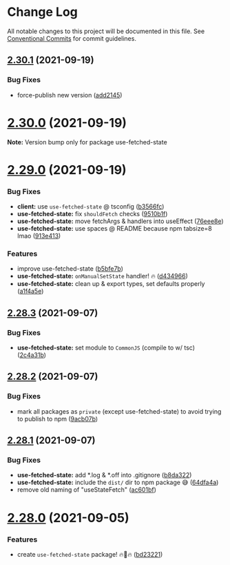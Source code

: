 # Change Log

All notable changes to this project will be documented in this file.
See [Conventional Commits](https://conventionalcommits.org) for commit guidelines.

## [2.30.1](https://github.com/kiprasmel/turbo-schedule/compare/v2.30.0...v2.30.1) (2021-09-19)


### Bug Fixes

* force-publish new version ([add2145](https://github.com/kiprasmel/turbo-schedule/commit/add21454d5aa9e35369d05c54d34c6dda6c1efc3))





# [2.30.0](https://github.com/kiprasmel/turbo-schedule/compare/v2.29.0...v2.30.0) (2021-09-19)

**Note:** Version bump only for package use-fetched-state





# [2.29.0](https://github.com/kiprasmel/turbo-schedule/compare/v2.28.3...v2.29.0) (2021-09-19)


### Bug Fixes

* **client:** use `use-fetched-state` @ tsconfig ([b3566fc](https://github.com/kiprasmel/turbo-schedule/commit/b3566fcccc7ef35a130b6339b7392b3ccaba7a3a))
* **use-fetched-state:** fix `shouldFetch` checks ([9510b1f](https://github.com/kiprasmel/turbo-schedule/commit/9510b1fb8f96aa04bf72f29946d8b09a9b03f034))
* **use-fetched-state:** move fetchArgs & handlers into useEffect ([76eee8e](https://github.com/kiprasmel/turbo-schedule/commit/76eee8eb2a8af91a1d1ecf9ba5bb1f6899d9508f))
* **use-fetched-state:** use spaces @ README because npm tabsize=8 lmao ([913e413](https://github.com/kiprasmel/turbo-schedule/commit/913e4138a1d3859d125603bc72b165e282e957e6))


### Features

* improve use-fetched-state ([b5bfe7b](https://github.com/kiprasmel/turbo-schedule/commit/b5bfe7bea6b4897528877e56ac9f8c16b47b3a09))
* **use-fetched-state:** `onManualSetState` handler! 🔥 ([d434966](https://github.com/kiprasmel/turbo-schedule/commit/d434966265cdc8a33355b11df1555357abe28180))
* **use-fetched-state:** clean up & export types, set defaults properly ([a1f4a5e](https://github.com/kiprasmel/turbo-schedule/commit/a1f4a5ed94037951449bf792a7184caa8367b670))





## [2.28.3](https://github.com/kiprasmel/turbo-schedule/compare/v2.28.2...v2.28.3) (2021-09-07)


### Bug Fixes

* **use-fetched-state:** set module to `CommonJS` (compile to w/ tsc) ([2c4a31b](https://github.com/kiprasmel/turbo-schedule/commit/2c4a31b5f2fdc80d00e5cad7df4b61bf7c842a14))





## [2.28.2](https://github.com/kiprasmel/turbo-schedule/compare/v2.28.1...v2.28.2) (2021-09-07)


### Bug Fixes

* mark all packages as `private` (except use-fetched-state) to avoid trying to publish to npm ([9acb07b](https://github.com/kiprasmel/turbo-schedule/commit/9acb07b84af453b2020cf9d61462b8768ba385cb))





## [2.28.1](https://github.com/kiprasmel/turbo-schedule/compare/v2.28.0...v2.28.1) (2021-09-07)


### Bug Fixes

* **use-fetched-state:** add *.log & *.off into .gitignore ([b8da322](https://github.com/kiprasmel/turbo-schedule/commit/b8da3224b3b5f716ff5ad10117b4e0c2909aa67d))
* **use-fetched-state:** include the `dist/` dir to npm package 😅 ([64dfa4a](https://github.com/kiprasmel/turbo-schedule/commit/64dfa4a1edf12cf6cc24386b42f0d51fe2504a41))
* remove old naming of "useStateFetch" ([ac601bf](https://github.com/kiprasmel/turbo-schedule/commit/ac601bf8f68dff00a8f44c2936b6825fc5e64854))





# [2.28.0](https://github.com/kiprasmel/turbo-schedule/compare/v2.27.0...v2.28.0) (2021-09-05)


### Features

* create `use-fetched-state` package! 🔥🚀🔥 ([bd23221](https://github.com/kiprasmel/turbo-schedule/commit/bd232218c4b7221ebc281b3b48b7d51da52cc342))
